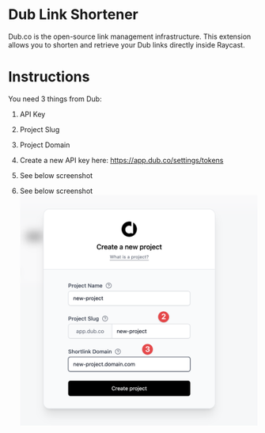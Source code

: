 # Dub Link Shortener

Dub.co is the open-source link management infrastructure. This extension allows you to shorten and retrieve your Dub links directly inside Raycast.

# Instructions

You need 3 things from Dub: 
1) API Key
2) Project Slug
3) Project Domain

1) Create a new API key here: https://app.dub.co/settings/tokens
2) See below screenshot
3) See below screenshot
![instructions for project slug and domain](https://github.com/quuu/raycast-extensions/blob/main/extensions/dub-link-shortener/assets/project-instructions.png?raw=true)
